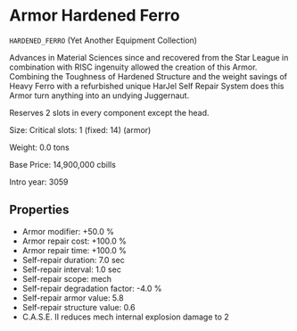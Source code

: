# Armor Hardened Ferro

`HARDENED_FERRO` (Yet Another Equipment Collection)

Advances in Material Sciences since and recovered from the Star League in combination with RISC ingenuity allowed the creation of this Armor. Combining the Toughness of Hardened Structure and the weight savings of Heavy Ferro with a refurbished unique HarJel Self Repair System does this Armor turn anything into an undying Juggernaut.

Reserves 2 slots in every component except the head.

Size: Critical slots: 1 (fixed: 14) (armor)

Weight: 0.0 tons

Base Price: 14,900,000 cbills

Intro year: 3059

## Properties
* Armor modifier: +50.0 %
* Armor repair cost: +100.0 %
* Armor repair time: +100.0 %
* Self-repair duration: 7.0 sec
* Self-repair interval: 1.0 sec
* Self-repair scope: mech 
* Self-repair degradation factor: -4.0 %
* Self-repair armor value: 5.8 
* Self-repair structure value: 0.6 
* C.A.S.E. II reduces mech internal explosion damage to 2
